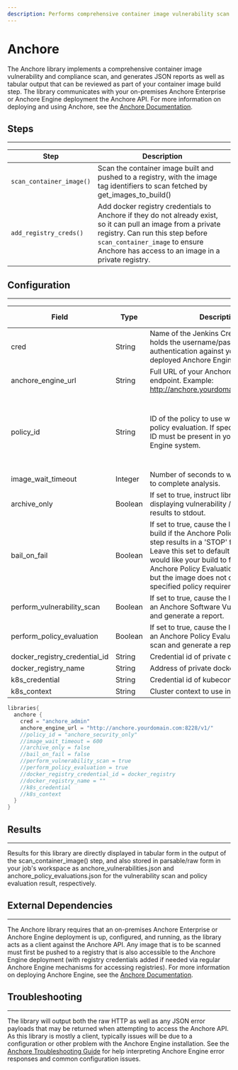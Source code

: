 ```yaml
---
description: Performs comprehensive container image vulnerability scan and compliance policy evaluation using your Anchore Enterprise or Anchore Engine installation
---
```


# Anchore

The Anchore library implements a comprehensive container image vulnerability and compliance scan,
and generates JSON reports as well as tabular output that can be reviewed as part of your container image build step.
The library communicates with your on-premises Anchore Enterprise or Anchore Engine deployment the Anchore API.
For more information on deploying and using Anchore, see the [Anchore Documentation](https://docs.anchore.com).

## Steps

---

| Step | Description |
| ----------- | ----------- |
| ``scan_container_image()`` | Scan the container image built and pushed to a registry, with the image tag identifiers to scan fetched by get_images_to_build() |
| ``add_registry_creds()`` | Add docker registry credentials to Anchore if they do not already exist, so it can pull an image from a private registry. Can run this step before `scan_container_image` to ensure Anchore has access to an image in a private registry. |

## Configuration

---

| Field | Type | Description | Default Value |
| ----------- | ----------- | ----------- | ----------- |
| cred | String | Name of the Jenkins Credential that holds the username/password for authentication against your locally deployed Anchore Engine | None (required to be specified) |
| anchore_engine_url | String | Full URL of your Anchore Engine API endpoint. Example: <http://anchore.yourdomain.com:8228/v1/> | None (required to be specified) |
| policy_id | String | ID of the policy to use when performing policy evaluation. If specified, the policy ID must be present in your Anchore Engine system. |  default (will use the currently default/active policy configured in your Anchore Engine)
| image_wait_timeout | Integer | Number of seconds to wait for an image to complete analysis. | 300 |
| archive_only | Boolean | If set to true, instruct library to skip displaying vulnerability / policy evaluation results to stdout. | false |
| bail_on_fail | Boolean | If set to true, cause the library to fail the build if the Anchore Policy Evaluation step results in a 'STOP' final action. Leave this set to default (true) if you would like your build to fail when your Anchore Policy Evaluation is successful, but the image does not conform to your specified policy requirements. | true |
| perform_vulnerability_scan | Boolean | If set to true, cause the library to perform an Anchore Software Vulnerability scan and generate a report. | true |
| perform_policy_evaluation | Boolean | If set to true, cause the library to perform an Anchore Policy Evaluation compliance scan and generate a report. | true |
| docker_registry_credential_id | String | Credential id of private docker registry | true |
| docker_registry_name | String | Address of private docker registry | true |
| k8s_credential | String | Credential id of kubeconfig credential | true |
| k8s_context | String | Cluster context to use in kubeconfig | true |

```groovy
libraries{
  anchore {
    cred = "anchore_admin"
    anchore_engine_url = "http://anchore.yourdomain.com:8228/v1/"
    //policy_id = "anchore_security_only"
    //image_wait_timeout = 600
    //archive_only = false
    //bail_on_fail = false
    //perform_vulnerability_scan = true
    //perform_policy_evaluation = true
    //docker_registry_credential_id = docker_registry
    //docker_registry_name = ""
    //k8s_credential
    //k8s_context
  }
}
```

## Results

---

Results for this library are directly displayed in tabular form in the output of the scan_container_image() step,
and also stored in parsable/raw form in your job's workspace as anchore_vulnerabilities.json and
anchore_policy_evaluations.json for the vulnerability scan and policy evaluation result, respectively.

## External Dependencies

---

The Anchore library requires that an on-premises Anchore Enterprise or Anchore Engine deployment is up,
configured, and running, as the library acts as a client against the Anchore API.
Any image that is to be scanned must first be pushed to a registry that is also accessible to the Anchore Engine deployment
(with registry credentials added if needed via regular Anchore Engine mechanisms for accessing registries).
For more information on deploying Anchore Engine, see the [Anchore Documentation](https://docs.anchore.com).

## Troubleshooting

---

The library will output both the raw HTTP as well as any JSON error payloads that may be returned when attempting to access the Anchore API.
As this library is mostly a client, typically issues will be due to a configuration or other problem with the Anchore Engine installation.
See the [Anchore Troubleshooting Guide](https://docs.anchore.com/current/docs/troubleshooting/) for help interpreting Anchore Engine error responses and common configuration issues.
